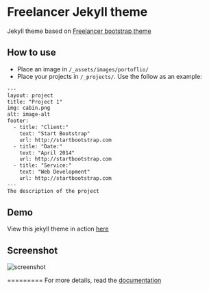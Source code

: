 Freelancer Jekyll theme
=========================

Jekyll theme based on [Freelancer bootstrap theme](http://startbootstrap.com/templates/freelancer/)

## How to use
 - Place an image in `/_assets/images/portoflio/`
 - Place your projects in `/_projects/`. Use the follow as an example:
```txt
---
layout: project
title: "Project 1"
img: cabin.png
alt: image-alt
footer:
  - title: "Client:"
    text: "Start Bootstrap"
    url: http://startbootstrap.com
  - title: "Date:"
    text: "April 2014"
    url: http://startbootstrap.com
  - title: "Service:"
    text: "Web Development"
    url: http://startbootstrap.com
---
The description of the project
```

## Demo
View this jekyll theme in action [here](https://jeromelachaud.github.io/freelancer-theme)

## Screenshot
![screenshot](https://raw.githubusercontent.com/jeromelachaud/freelancer-theme/master/screenshot.png)

=========
For more details, read the [documentation](http://jekyllrb.com/)
